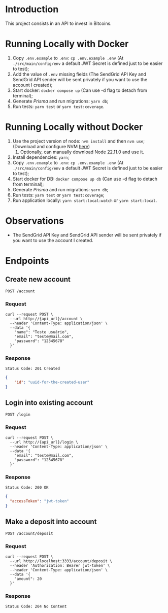 # Introduction
This project consists in an API to invest in Bitcoins.

# Running Locally with Docker
1. Copy `.env.example` to `.env`: `cp .env.example .env` (At `./src/main/config/env` a default JWT Secret is defined just to be easier to test);
2. Add the value of `.env` missing fields (The SendGrid API Key and SendGrid API sender will be sent privately if you want to use the account I created);
3. Start docker: `docker compose up` (Can use -d flag to detach from terminal);
4. Generate *Prisma* and run migrations: `yarn db`;
5. Run tests: `yarn test` or `yarn test:coverage`.

# Running Locally without Docker
1. Use the project version of node: `nvm install` and then `nvm use`; (Download and configure NVM [here](https://github.com/nvm-sh/nvm))
   1. Optionally, can manually download Node 22.11.0 and use it.
2. Install dependencies: `yarn`;
3. Copy `.env.example` to `.env`: `cp .env.example .env` (At `./src/main/config/env` a default JWT Secret is defined just to be easier to test);
4. Start docker for DB: `docker compose up db` (Can use -d flag to detach from terminal);
5. Generate *Prisma* and run migrations: `yarn db`;
6. Run tests: `yarn test` or `yarn test:coverage`;
7. Run application locally: `yarn start:local:watch` or `yarn start:local`.
# Observations
- The SendGrid API Key and SendGrid API sender will be sent privately if you want to use the account I created.

# Endpoints

## Create new account
`POST /account`

### Request
```shell
curl --request POST \
  --url http://{api_url}/account \
  --header 'Content-Type: application/json' \
  --data '{
	"name": "Teste usuário",
	"email": "teste@mail.com",
	"password": "12345678"
  }'
```

### Response
`Status Code: 201 Created`
```json
{
	"id": "uuid-for-the-created-user"
}
```

## Login into existing account
`POST /login`

### Request
```shell
curl --request POST \
  --url http://{api_url}/login \
  --header 'Content-Type: application/json' \
  --data '{
	"email": "teste@mail.com",
	"password": "12345678"
  }'
```

### Response
`Status Code: 200 OK`
```json
{
  "accessToken": "jwt-token"
}
```

## Make a deposit into account
`POST /account/deposit`

### Request
```shell
curl --request POST \
  --url http://localhost:3333/account/deposit \
  --header 'Authorization: Bearer jwt-token' \
  --header 'Content-Type: application/json' \
  --data '{
	"amount": 20
  }'
```

### Response
`Status Code: 204 No Content`
